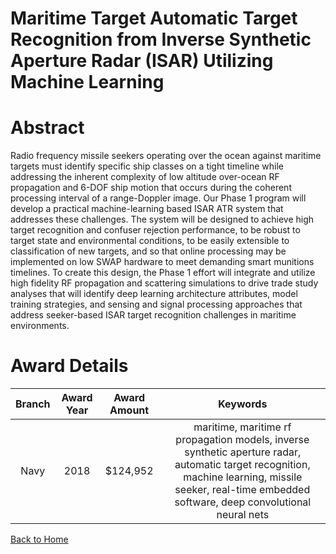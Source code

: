 
Maritime Target Automatic Target Recognition from Inverse Synthetic Aperture Radar (ISAR) Utilizing Machine Learning
====================================================================================================================

# Abstract


Radio frequency missile seekers operating over the ocean against maritime targets must identify specific ship classes on a tight timeline while addressing the inherent complexity of low altitude over-ocean RF propagation and 6-DOF ship motion that occurs during the coherent processing interval of a range-Doppler image. Our Phase 1 program will develop a practical machine-learning based ISAR ATR system that addresses these challenges. The system will be designed to achieve high target recognition and confuser rejection performance, to be robust to target state and environmental conditions, to be easily extensible to classification of new targets, and so that online processing may be implemented on low SWAP hardware to meet demanding smart munitions timelines. To create this design, the Phase 1 effort will integrate and utilize high fidelity RF propagation and scattering simulations to drive trade study analyses that will identify deep learning architecture attributes, model training strategies, and sensing and signal processing approaches that address seeker-based ISAR target recognition challenges in maritime environments.  

# Award Details

|Branch|Award Year|Award Amount|Keywords|
| :---: | :---: | :---: | :---: |
|Navy|2018|$124,952|maritime, maritime rf propagation models, inverse synthetic aperture radar, automatic target recognition, machine learning, missile seeker, real-time embedded software, deep convolutional neural nets|
  
  


[Back to Home](https://github.com/chrischow/dod_sbir_awards/JH/#1972)